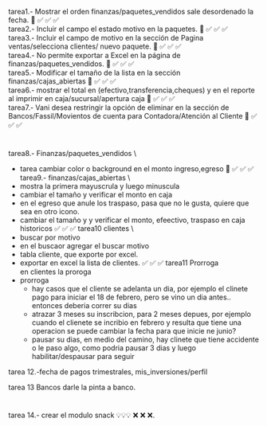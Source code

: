 tarea1.- Mostrar el orden finanzas/paquetes_vendidos sale desordenado la fecha. 💯 ✅ ✅ ✅\
tarea2.- Incluir el campo el estado motivo en la paquetes. 💯 ✅ ✅ ✅\
tarea3.- Incluir el campo de motivo en la sección de Pagina ventas/selecciona clientes/ nuevo paquete. 💯 ✅ ✅ ✅\
tarea4.- No permite exportar a Excel en la página de finanzas/paquetes_vendidos. 💯 ✅ ✅ ✅\
tarea5.- Modificar el tamaño de la lista en la sección finanzas/cajas_abiertas 💯 ✅ ✅ ✅\
tarea6.- mostrar el total en (efectivo,transferencia,cheques) y en el reporte al imprimir  en caja/sucursal/apertura caja 💯 ✅ ✅ ✅\
tarea7.- Vani desea restringir la opción de eliminar en la sección de Bancos/Fassil/Movientos de cuenta  para Contadora/Atención al Cliente 💯 ✅ ✅ ✅
#
tarea8.- Finanzas/paquetes_vendidos \
  * tarea cambiar color o background en el monto ingreso,egreso  💯 ✅ ✅ ✅\
tarea9.- finanzas/cajas_abiertas \
  * mostra la primera mayuscrula y luego minuscula
  * cambiar el tamaño y verificar el monto en caja
  * en el egreso que anule los traspaso, pasa que no le gusta, quiere que sea en otro icono.
  * cambiar el tamaño y y verificar el monto, efeectivo, traspaso en caja historicos ✅ ✅ ✅
tarea10 clientes \
  * buscar por motivo
  * en el buscaor agregar el buscar motivo
  * tabla cliente, que exporte por excel.
  * exportar en excel la lista de clientes. ✅ ✅ ✅
tarea11 Prorroga \
en clientes la proroga
  * prorroga
    * hay casos que el cliente se adelanta un dia, por ejemplo el clinete pago para iniciar el 18 de febrero, pero se vino un dia antes.. entonces deberia correr su dias
    * atrazar 3 meses su inscribcion, para 2 meses depues, por ejemplo cuando el clienete se incribio en febrero y resulta que tiene una operacion se puede cambiar la fecha para que inicie ne junio?
    * pausar su dias, en medio del camino, hay clinete que tiene accidente o le paso algo, como podria pausar 3 dias y luego habilitar/despausar para seguir

tarea 12.-fecha de pagos trimestrales, mis_inversiones/perfil




tarea 13 Bancos
  darle la pinta a banco.
#

tarea 14.- crear el modulo snack 💡💡💡 ❌ ❌ ❌.


<!-- #

restringir la opción de eliminar en la sección de Bancos/Fassil/Movientos de cuenta  para Contadora hacer un wiki
1. loguear como super_usuario
2. crear rol: ejemplo contado
    * editar rol
          * activar ver
          * desactivar eliminar
3. usuarios: seleccionar todas sucursales que va a ver la banca

# -->